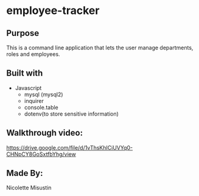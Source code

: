 # employee-tracker
## Purpose
This is a command line application that lets the user manage departments, roles and employees.
## Built with
* Javascript
  * mysql (mysql2)
  * inquirer
  * console.table
  * dotenv(to store sensitive information)
## Walkthrough video:
https://drive.google.com/file/d/1vThsKhICiUVYq0-CHNpCY8GoSxtfbYhg/view
## Made By:
Nicolette Misustin
